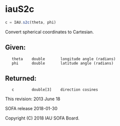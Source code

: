 # iauS2c

```js
c = IAU.s2c(theta, phi)
```

Convert spherical coordinates to Cartesian.

## Given:
```
   theta    double       longitude angle (radians)
   phi      double       latitude angle (radians)
```

## Returned:
```
   c        double[3]    direction cosines
```

This revision:  2013 June 18

SOFA release 2018-01-30

Copyright (C) 2018 IAU SOFA Board.